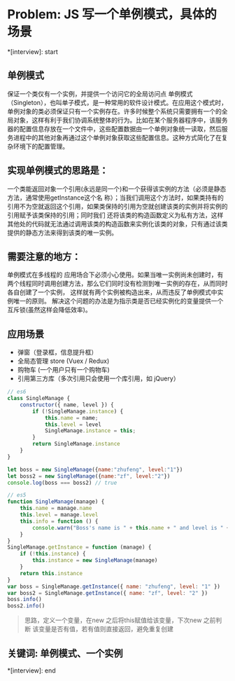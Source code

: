 # Problem: JS 写一个单例模式，具体的场景

*[interview]: start
## 单例模式
保证一个类仅有一个实例，并提供一个访问它的全局访问点
单例模式（Singleton），也叫单子模式，是一种常用的软件设计模式。在应用这个模式时，单例对象的类必须保证只有一个实例存在。许多时候整个系统只需要拥有一个的全局对象，这样有利于我们协调系统整体的行为。比如在某个服务器程序中，该服务器的配置信息存放在一个文件中，这些配置数据由一个单例对象统一读取，然后服务进程中的其他对象再通过这个单例对象获取这些配置信息。这种方式简化了在复杂环境下的配置管理。 

## 实现单例模式的思路是：
一个类能返回对象一个引用(永远是同一个)和一个获得该实例的方法（必须是静态方法，通常使用getInstance这个名 称）；当我们调用这个方法时，如果类持有的引用不为空就返回这个引用，如果类保持的引用为空就创建该类的实例并将实例的引用赋予该类保持的引用；同时我们 还将该类的构造函数定义为私有方法，这样其他处的代码就无法通过调用该类的构造函数来实例化该类的对象，只有通过该类提供的静态方法来得到该类的唯一实例。

## 需要注意的地方： 
单例模式在多线程的 应用场合下必须小心使用。如果当唯一实例尚未创建时，有两个线程同时调用创建方法，那么它们同时没有检测到唯一实例的存在，从而同时各自创建了一个实例， 这样就有两个实例被构造出来，从而违反了单例模式中实例唯一的原则。 解决这个问题的办法是为指示类是否已经实例化的变量提供一个互斥锁(虽然这样会降低效率)。 

## 应用场景
- 弹窗（登录框，信息提升框）
- 全局态管理 store (Vuex / Redux)
- 购物车 (一个用户只有一个购物车)
- 引用第三方库（多次引用只会使用一个库引用，如 jQuery）

```js
// es6
class SingleManage {
    constructor({ name, level }) {
        if (!SingleManage.instance) {
            this.name = name;
            this.level = level
            SingleManage.instance = this;
        }
        return SingleManage.instance
    }
}

let boss = new SingleManage({name:"zhufeng", level:"1"})
let boss2 = new SingleManage({name:"zf", level:"2"})
console.log(boss === boss2) // true

// es5
function SingleManage(manage) {
    this.name = manage.name
    this.level = manage.level
    this.info = function () {
        console.warn("Boss's name is " + this.name + " and level is " + this.level)
    }
}
SingleManage.getInstance = function (manage) {
    if (!this.instance) {
        this.instance = new SingleManage(manage)
    }
    return this.instance
}
var boss = SingleManage.getInstance({ name: "zhufeng", level: "1" })
var boss2 = SingleManage.getInstance({ name: "zf", level: "2" })
boss.info()
boss2.info()
```
> 思路，定义一个变量，在new 之后将this赋值给该变量，下次new 之前判断 该变量是否有值，若有值则直接返回，避免重复创建

## 关键词: 单例模式、一个实例
*[interview]: end
